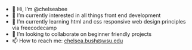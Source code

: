 - 👋 Hi, I’m @chelseabee
- 👀 I’m currently interested in all things front end development
- 🌱 I’m currently learning html and css responsive web design principles via freecodecamp
- 💞️ I’m looking to collaborate on beginner friendly projects 
- 📫 How to reach me: chelsea.bush@wsu.edu

<!---
chelseabee/chelseabee is a ✨ special ✨ repository because its `README.md` (this file) appears on your GitHub profile.
You can click the Preview link to take a look at your changes.
--->
